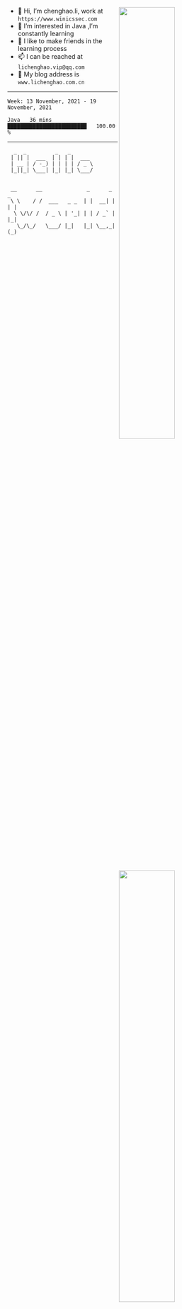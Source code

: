 [<img align="right" width="50%" src="https://github-readme-stats.vercel.app/api?username=lichlaughing&show_icons=true">](https://metrics.lecoq.io/ouuan?template=classic)
- 👋 Hi, I’m chenghao.li, work at `https://www.winicssec.com`
- 👀 I’m interested in Java ,I’m constantly learning
- 💞️ I like to make friends in the learning process
- 📫 I can be reached at `lichenghao.vip@qq.com`
- 🔗 My blog address is `www.lichenghao.com.cn`


------
<!--START_SECTION:waka-->
```text
Week: 13 November, 2021 - 19 November, 2021

Java   36 mins         █████████████████████████   100.00 % 
```
<!--END_SECTION:waka-->

------

[<img align="right" width="50%" src="https://www.clustrmaps.com/map_v2.png?cl=ffffff&w=300&t=tt&d=o2HGaalky8OiHBxnoPq9wPYTNv7qpo8ua9FG06sBqt4&co=2d78ad&ct=ffffff">](https://github.com/lichlaughing)

```
  _  _         _   _       
 | || |  ___  | | | |  ___ 
 | __ | / -_) | | | | / _ \
 |_||_| \___| |_| |_| \___/
                           
```
```
 __      __              _      _     _ 
 \ \    / /  ___   _ _  | |  __| |   | |
  \ \/\/ /  / _ \ | '_| | | / _` |   |_|
   \_/\_/   \___/ |_|   |_| \__,_|   (_)
                                        
```
